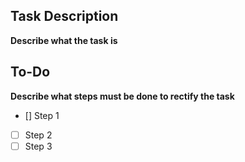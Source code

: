 ## Task Description
**Describe what the task is**

## To-Do
**Describe what steps must be done to rectify the task**

- [] Step 1
- [ ] Step 2
- [ ] Step 3
